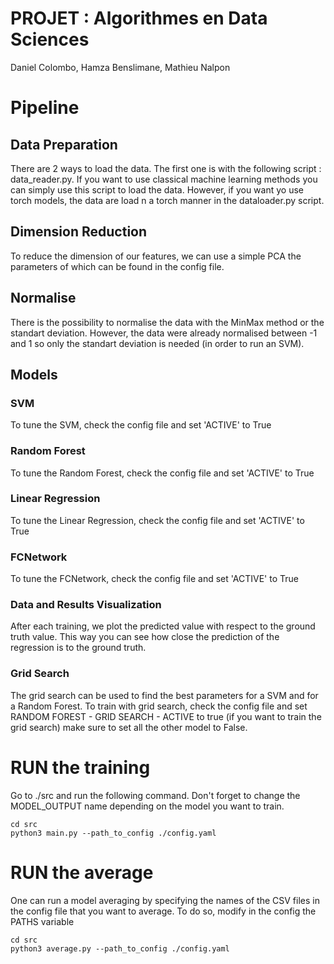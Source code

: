 # PROJET : Algorithmes en Data Sciences
Daniel Colombo, Hamza Benslimane, Mathieu Nalpon 

# Pipeline 

## Data Preparation

There are 2 ways to load the data. The first one is with the following script : data_reader.py.
If you want to use classical machine learning methods you can simply use this script to load the data.
However, if you want yo use torch models, the data are load n a torch manner in the dataloader.py script.

## Dimension Reduction

To reduce the dimension of our features, we can use a simple PCA the parameters of which can be found in the config file.

## Normalise 

There is the possibility to normalise the data with the MinMax method or the standart deviation. However, the data were already normalised between -1 and 1 so only the standart deviation is needed (in order to run an SVM). 

## Models

### SVM

To tune the SVM, check the config file and set 'ACTIVE' to True

### Random Forest

To tune the Random Forest, check the config file and set 'ACTIVE' to True

### Linear Regression

To tune the Linear Regression, check the config file and set 'ACTIVE' to True

### FCNetwork

To tune the FCNetwork, check the config file and set 'ACTIVE' to True

### Data and Results Visualization

After each training, we plot the predicted value with respect to the ground truth value. This way you can see how close the prediction of the regression is to the ground truth. 

### Grid Search

The grid search can be used to find the best parameters for a SVM and for a Random Forest. To train with grid search, check the config file and set RANDOM FOREST - GRID SEARCH - ACTIVE to true (if you want to train the grid search) make sure to set all the other model to False. 

# RUN the training

Go to ./src and run the following command.
Don't forget to change the MODEL_OUTPUT name depending on the model you want to train.

```
cd src
python3 main.py --path_to_config ./config.yaml
```
# RUN the average

One can run a model averaging by specifying the names of the CSV files in the config file that you want to average. 
To do so, modify in the config the PATHS variable
```
cd src
python3 average.py --path_to_config ./config.yaml
```
